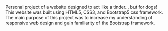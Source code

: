 Personal project of a website designed to act like a tinder... but for dogs!
This website was built using HTML5, CSS3, and Bootstrap5 css framework.
The main purpose of this project was to increase my understanding of responsive web design and gain familiarity of the Bootstrap framework.
